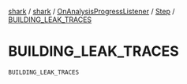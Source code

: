 [shark](../../../index.md) / [shark](../../index.md) / [OnAnalysisProgressListener](../index.md) / [Step](index.md) / [BUILDING_LEAK_TRACES](./-b-u-i-l-d-i-n-g_-l-e-a-k_-t-r-a-c-e-s.md)

# BUILDING_LEAK_TRACES

`BUILDING_LEAK_TRACES`